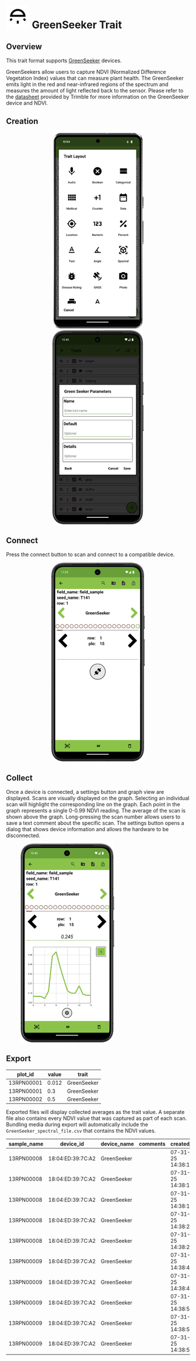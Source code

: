 <link rel="stylesheet" type="text/css" href="../_styles/styles.css">

# <img width="64" height="64" src="../_static/icons/formats/wall-sconce-round-outline.png"> GreenSeeker Trait

## Overview

This trait format supports [GreenSeeker](https://ww2.agriculture.trimble.com/product/greenseeker-handheld-crop-sensor/) devices.

GreenSeekers allow users to capture NDVI (Normalized Difference Vegetation Index) values that can measure plant health.
The GreenSeeker emits light in the red and near-infrared regions of the spectrum and measures the amount of light reflected back to the sensor.
Please refer to the [datasheet](https://ww2.agriculture.trimble.com/wp-content/uploads/2022/03/022503-1487B-en-US_GreenSeeker_Handheld_Crop_Sensor_DS_USL_0222_LR.pdf) provided by Trimble for more information on the GreenSeeker device and NDVI.

## Creation

<figure class="image" style="text-align: center">
    <p>
      <img src="../_static/images/traits/formats/spectral/trait_creator_dialog.png" width="250" />
      <img src="../_static/images/traits/formats/greenseeker/create_greenseeker.png" width="250" />
    </p>
</figure>

## Connect

Press the connect button to scan and connect to a compatible device.

<figure class="image" style="text-align: center">
    <p>
      <img src="../_static/images/traits/formats/greenseeker/collect_greenseeker_disconnected_framed.png" width="256"  alt=""/>
    </p>
</figure>

## Collect

Once a device is connected, a settings button and graph view are displayed.
Scans are visually displayed on the graph.
Selecting an individual scan will highlight the corresponding line on the graph.
Each point in the graph represents a single 0-0.99 NDVI reading.
The average of the scan is shown above the graph.
Long-pressing the scan number allows users to save a text comment about the specific scan.
The settings button opens a dialog that shows device information and allows the hardware to be disconnected.

<figure class="image">
      <img class="screenshot" src="../_static/images/traits/formats/greenseeker/collect_greenseeker_framed.png" width="256"  alt=""/>
</figure>

## Export

| plot_id    | value | trait       |
|------------|-------|-------------|
| 13RPN00001 | 0.012 | GreenSeeker |
| 13RPN00001 | 0.3   | GreenSeeker |
| 13RPN00002 | 0.5   | GreenSeeker |

Exported files will display collected averages as the trait value.
A separate file also contains every NDVI value that was captured as part of each scan.
Bundling media during export will automatically include the `GreenSeeker_spectral_file.csv` that contains the NDVI values.

| sample_name | device_id           | device_name | comments | created_at           | average | 0.0  | 1.0  | 2.0  | 3.0  | 4.0  | 5.0  |
|-------------|---------------------|-------------|----------|----------------------|---------|------|------|------|------|------|------|
| 13RPN00008  | 18:04:ED:39:7C:A2   | GreenSeeker |          | 07-31-25 14:38:12    | 0.088   | 0.1  | 0.1  | 0.07 | 0.1  | 0.09 | 0.07 |
| 13RPN00008  | 18:04:ED:39:7C:A2   | GreenSeeker |          | 07-31-25 14:38:14    | 0.109   | 0.13 | 0.09 |      |      |      |      |
| 13RPN00008  | 18:04:ED:39:7C:A2   | GreenSeeker |          | 07-31-25 14:38:17    | 0.081   | 0.08 | 0.12 | 0.06 | 0.07 | 0.08 |      |
| 13RPN00008  | 18:04:ED:39:7C:A2   | GreenSeeker |          | 07-31-25 14:38:21    | 0.103   | 0.12 | 0.09 | 0.1  |      |      |      |
| 13RPN00008  | 18:04:ED:39:7C:A2   | GreenSeeker |          | 07-31-25 14:38:25    | 0.098   | 0.1  | 0.11 | 0.09 | 0.09 | 0.1  |      |
| 13RPN00009  | 18:04:ED:39:7C:A2   | GreenSeeker |          | 07-31-25 14:38:44    | 0.088   | 0.09 | 0.08 | 0.08 | 0.09 | 0.1  |      |
| 13RPN00009  | 18:04:ED:39:7C:A2   | GreenSeeker |          | 07-31-25 14:38:49    | 0.100   | 0.1  |      |      |      |      |      |
| 13RPN00009  | 18:04:ED:39:7C:A2   | GreenSeeker |          | 07-31-25 14:38:51    | 0.090   | 0.09 |      |      |      |      |      |
| 13RPN00009  | 18:04:ED:39:7C:A2   | GreenSeeker |          | 07-31-25 14:38:52    | 0.079   | 0.08 |      |      |      |      |      |
| 13RPN00009  | 18:04:ED:39:7C:A2   | GreenSeeker |          | 07-31-25 14:38:54    | 0.090   | 0.09 |      |      |      |      |      |
